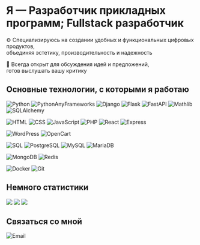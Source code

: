# Я — Разработчик прикладных программ; Fullstack разработчик
⚙️ Специализируюсь на создании удобных и функциональных цифровых продуктов, <br/> объединяя эстетику, производительность и надежность <br/>

🤝 Всегда открыт для обсуждения идей и предложений,<br/> готов выслушать вашу критику

## Основные технологии, с которыми я работаю
![Python](https://img.shields.io/badge/Python-3776AB?style=for-the-badge&logo=python&logoColor=white)
![PythonAnyFrameworks](https://img.shields.io/badge/AnyFrameworks-000000?style=for-the-badge&logo=python&logoColor=white)
![Django](https://img.shields.io/badge/Django-092D3F?style=for-the-badge&logo=django&logoColor=white)
![Flask](https://img.shields.io/badge/Flask-000000?style=for-the-badge&logo=flask&logoColor=white)
![FastAPI](https://img.shields.io/badge/FastAPI-009688?style=for-the-badge&logo=fastapi&logoColor=white)
![Mathlib](https://img.shields.io/badge/Mathlib-000000?style=for-the-badge&logo=python&logoColor=white)
![SQLAlchemy](https://img.shields.io/badge/SQLAlchemy-4B4E56?style=for-the-badge&logo=python&logoColor=white)

![HTML](https://img.shields.io/badge/HTML-E34F26?style=for-the-badge&logo=html5&logoColor=white)
![CSS](https://img.shields.io/badge/CSS-1572B6?style=for-the-badge&logo=css3&logoColor=white)
![JavaScript](https://img.shields.io/badge/JavaScript-F7DF1E?style=for-the-badge&logo=javascript&logoColor=black)
![PHP](https://img.shields.io/badge/PHP-777BB4?style=for-the-badge&logo=php&logoColor=white)
![React](https://img.shields.io/badge/React-61DAFB?style=for-the-badge&logo=react&logoColor=black)
![Express](https://img.shields.io/badge/Express-000000?style=for-the-badge&logo=express&logoColor=white)

![WordPress](https://img.shields.io/badge/WordPress-21759B?style=for-the-badge&logo=wordpress&logoColor=white)
![OpenCart](https://img.shields.io/badge/OpenCart-009C8C?style=for-the-badge&logo=shopping-cart&logoColor=white)

![SQL](https://img.shields.io/badge/SQL-003B57?style=for-the-badge&logo=database&logoColor=white)
![PostgreSQL](https://img.shields.io/badge/PostgreSQL-336791?style=for-the-badge&logo=postgresql&logoColor=white)
![MySQL](https://img.shields.io/badge/MySQL-4479A1?style=for-the-badge&logo=mysql&logoColor=white)
![MariaDB](https://img.shields.io/badge/MariaDB-003545?style=for-the-badge&logo=mariadb&logoColor=white)

![MongoDB](https://img.shields.io/badge/MongoDB-47A248?style=for-the-badge&logo=mongodb&logoColor=white)
![Redis](https://img.shields.io/badge/Redis-DC382D?style=for-the-badge&logo=redis&logoColor=white)

![Docker](https://img.shields.io/badge/Docker-2496ED?style=for-the-badge&logo=docker&logoColor=white)
![Git](https://img.shields.io/badge/Git-F05032?style=for-the-badge&logo=git&logoColor=white)

## Немного статистики

![](http://github-profile-summary-cards.vercel.app/api/cards/profile-details?username=stormev&theme=algolia)
![](http://github-profile-summary-cards.vercel.app/api/cards/most-commit-language?username=stormev&theme=algolia)
![](http://github-profile-summary-cards.vercel.app/api/cards/stats?username=stormev&theme=algolia)

## Связаться со мной

![Email](https://img.shields.io/badge/email-storm--storm1990@mail.ru-blue)
